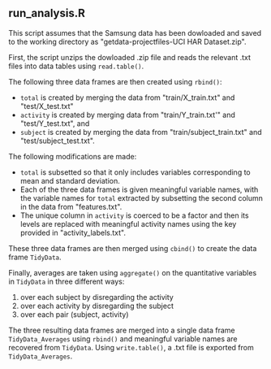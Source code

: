 
## run_analysis.R


This script assumes that the Samsung data has been dowloaded and saved to the working directory as "getdata-projectfiles-UCI HAR Dataset.zip". 

First, the script unzips the dowloaded .zip file and reads the relevant .txt files into data tables using `read.table()`. 

The following three data frames are then created using `rbind()`: 

  *  `total` is created by merging the data from "train/X\_train.txt" and "test/X\_test.txt"
  *  `activity` is created by merging data from "train/Y\_train.txt'" and "test/Y\_test.txt", and 
  *  `subject` is created by merging the data from "train/subject\_train.txt" and "test/subject\_test.txt". 

The following modifications are made: 

  *  `total` is subsetted so that it only includes variables corresponding to mean and standard deviation. 
  *  Each of the three data frames is given meaningful variable names, with the variable names for `total` extracted by subsetting the second column in the data from "features.txt". 
  *  The unique column in `activity`  is coerced to be a factor and then its levels are replaced with meaningful activity names using the key provided in "activity_labels.txt". 
  

These three data frames are then merged using `cbind()` to create the data frame `TidyData`. 

Finally, averages are taken using `aggregate()` on the quantitative variables in `TidyData` in three different ways: 

  1. over each subject by disregarding the activity
  2. over each activity by disregarding the subject
  3. over each pair (subject, activity)

The three resulting data frames are merged into a single data frame `TidyData_Averages` using `rbind()` and meaningful variable names are recovered from `TidyData`. Using `write.table()`, a .txt file is exported from `TidyData_Averages`.  

 






